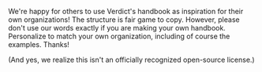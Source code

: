 We're happy for others to use Verdict's handbook as inspiration for their own organizations! The structure is fair game to copy. However, please don't use our words exactly if you are making your own handbook. Personalize to match your own organization, including of course the examples. Thanks!

(And yes, we realize this isn't an officially recognized open-source license.)
